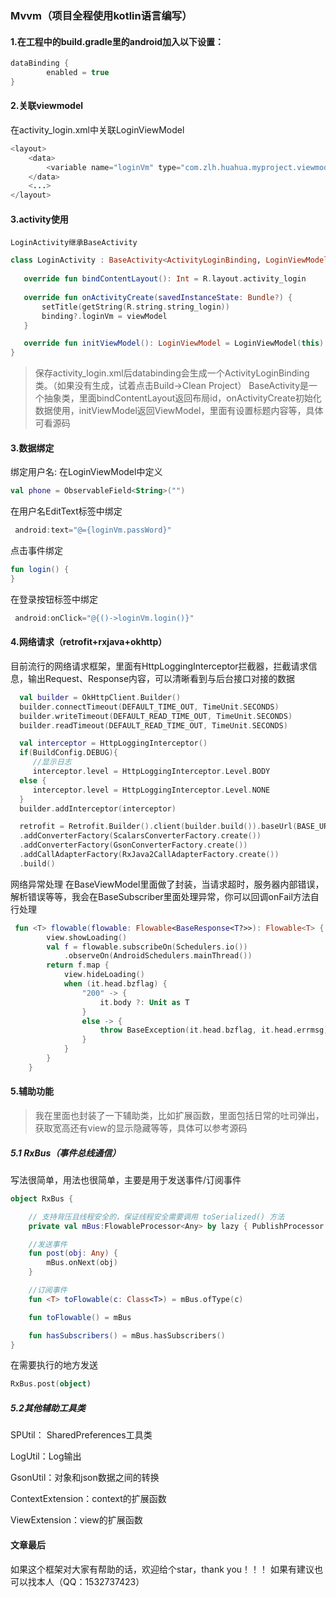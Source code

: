 ### Mvvm（项目全程使用kotlin语言编写）

#### 1.在工程中的build.gradle里的android加入以下设置： 
```java
dataBinding {
        enabled = true
}
```
#### 2.关联viewmodel
  在activity_login.xml中关联LoginViewModel
```java
<layout>
    <data>
        <variable name="loginVm" type="com.zlh.huahua.myproject.viewmodel.LoginViewModel"/>
    </data>
    <...>
</layout>
```
#### 3.activity使用
    LoginActivity继承BaseActivity
 ```kotlin
 class LoginActivity : BaseActivity<ActivityLoginBinding, LoginViewModel>() 
    
    override fun bindContentLayout(): Int = R.layout.activity_login
    
    override fun onActivityCreate(savedInstanceState: Bundle?) {
        setTitle(getString(R.string.string_login))
        binding?.loginVm = viewModel
    }

    override fun initViewModel(): LoginViewModel = LoginViewModel(this)
}
```
> 保存activity_login.xml后databinding会生成一个ActivityLoginBinding类。（如果没有生成，试着点击Build->Clean Project） 
BaseActivity是一个抽象类，里面bindContentLayout返回布局id，onActivityCreate初始化数据使用，initViewModel返回ViewModel，里面有设置标题内容等，具体可看源码

#### 3.数据绑定

绑定用户名:
在LoginViewModel中定义
```kotlin
val phone = ObservableField<String>("")
```
在用户名EditText标签中绑定
```kotlin
 android:text="@={loginVm.passWord}"
```
点击事件绑定
```kotlin
fun login() {
}
```
在登录按钮标签中绑定
```kotlin
 android:onClick="@{()->loginVm.login()}"
```
#### 4.网络请求（retrofit+rxjava+okhttp）
   目前流行的网络请求框架，里面有HttpLoggingInterceptor拦截器，拦截请求信息，输出Request、Response内容，可以清晰看到与后台接口对接的数据
```kotlin
  val builder = OkHttpClient.Builder()
  builder.connectTimeout(DEFAULT_TIME_OUT, TimeUnit.SECONDS)
  builder.writeTimeout(DEFAULT_READ_TIME_OUT, TimeUnit.SECONDS)
  builder.readTimeout(DEFAULT_READ_TIME_OUT, TimeUnit.SECONDS)

  val interceptor = HttpLoggingInterceptor()
  if(BuildConfig.DEBUG){
     //显示日志
     interceptor.level = HttpLoggingInterceptor.Level.BODY
  else {
     interceptor.level = HttpLoggingInterceptor.Level.NONE
  }
  builder.addInterceptor(interceptor)

  retrofit = Retrofit.Builder().client(builder.build()).baseUrl(BASE_URL)
  .addConverterFactory(ScalarsConverterFactory.create())
  .addConverterFactory(GsonConverterFactory.create())
  .addCallAdapterFactory(RxJava2CallAdapterFactory.create())
  .build()
 ```
 网络异常处理
 在BaseViewModel里面做了封装，当请求超时，服务器内部错误，解析错误等等，我会在BaseSubscriber里面处理异常，你可以回调onFail方法自行处理
```kotlin
 fun <T> flowable(flowable: Flowable<BaseResponse<T?>>): Flowable<T> {
        view.showLoading()
        val f = flowable.subscribeOn(Schedulers.io())
            .observeOn(AndroidSchedulers.mainThread())
        return f.map {
            view.hideLoading()
            when (it.head.bzflag) {
                "200" -> {
                    it.body ?: Unit as T
                }
                else -> {
                    throw BaseException(it.head.bzflag, it.head.errmsg)
                }
            }
        }
    }
```
#### 5.辅助功能

> 我在里面也封装了一下辅助类，比如扩展函数，里面包括日常的吐司弹出，获取宽高还有view的显示隐藏等等，具体可以参考源码

##### 5.1 RxBus（事件总线通信）
写法很简单，用法也很简单，主要是用于发送事件/订阅事件
```kotlin
object RxBus {

    // 支持背压且线程安全的，保证线程安全需要调用 toSerialized() 方法
    private val mBus:FlowableProcessor<Any> by lazy { PublishProcessor.create<Any>().toSerialized() }

    //发送事件
    fun post(obj: Any) {
        mBus.onNext(obj)
    }

    //订阅事件
    fun <T> toFlowable(c: Class<T>) = mBus.ofType(c)

    fun toFlowable() = mBus

    fun hasSubscribers() = mBus.hasSubscribers()
}
```
在需要执行的地方发送
```kotlin
RxBus.post(object)
```
##### 5.2其他辅助工具类

SPUtil： SharedPreferences工具类

LogUtil：Log输出

GsonUtil：对象和json数据之间的转换

ContextExtension：context的扩展函数

ViewExtension：view的扩展函数
 
 #### 文章最后
 
 如果这个框架对大家有帮助的话，欢迎给个star，thank you！！！
 如果有建议也可以找本人（QQ：1532737423）
 

